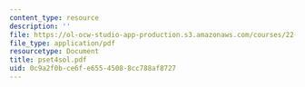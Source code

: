 ```yaml
---
content_type: resource
description: ''
file: https://ol-ocw-studio-app-production.s3.amazonaws.com/courses/22-616-plasma-transport-theory-fall-2003/0c9a2f0bce6fe65545088cc788af8727_pset4sol.pdf
file_type: application/pdf
resourcetype: Document
title: pset4sol.pdf
uid: 0c9a2f0b-ce6f-e655-4508-8cc788af8727
---
```

